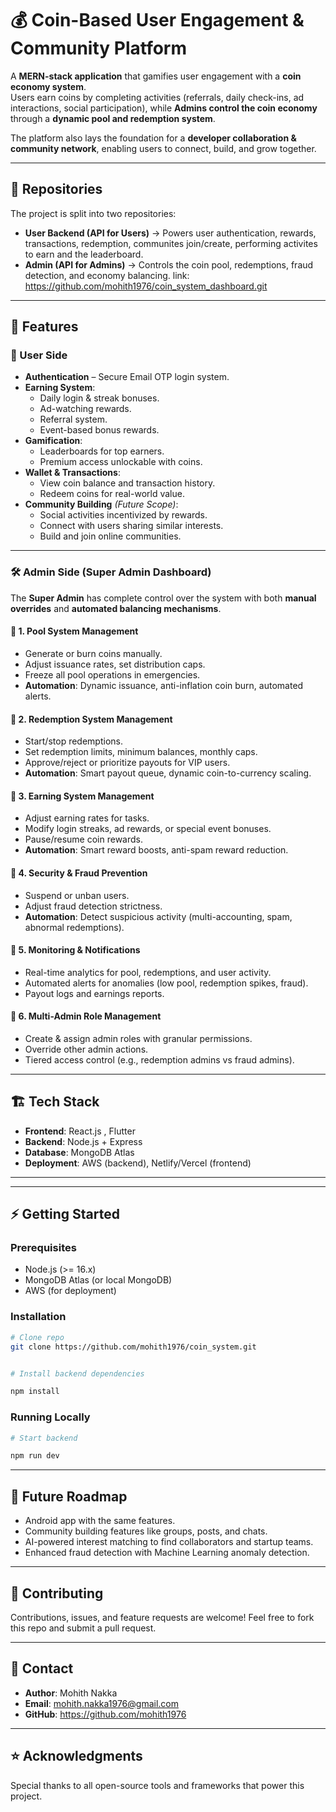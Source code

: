 # 💰 Coin-Based User Engagement & Community Platform

A **MERN-stack application** that gamifies user engagement with a **coin economy system**.  
Users earn coins by completing activities (referrals, daily check-ins, ad interactions, social participation), while **Admins control the coin economy** through a **dynamic pool and redemption system**.  

The platform also lays the foundation for a **developer collaboration & community network**, enabling users to connect, build, and grow together. 

-----

## 📂 Repositories

The project is split into two repositories:

  - **User Backend (API for Users)** → Powers user authentication, rewards, transactions, redemption, communites join/create, performing activites to earn and the leaderboard.
  - **Admin  (API for Admins)** → Controls the coin pool, redemptions, fraud detection, and economy balancing. link: https://github.com/mohith1976/coin_system_dashboard.git

-----

 



## 🚀 Features

### 👤 User Side
- **Authentication** – Secure Email OTP login system.
- **Earning System**:
  - Daily login & streak bonuses.
  - Ad-watching rewards.
  - Referral system.
  - Event-based bonus rewards.
- **Gamification**:
  - Leaderboards for top earners.
  - Premium access unlockable with coins.
- **Wallet & Transactions**:
  - View coin balance and transaction history.
  - Redeem coins for real-world value.
- **Community Building** *(Future Scope)*:
  - Social activities incentivized by rewards.
  - Connect with users sharing similar interests.
  - Build and join online communities.

---

### 🛠️ Admin Side (Super Admin Dashboard)
The **Super Admin** has complete control over the system with both **manual overrides** and **automated balancing mechanisms**.

#### 📌 1. Pool System Management
- Generate or burn coins manually.
- Adjust issuance rates, set distribution caps.
- Freeze all pool operations in emergencies.
- **Automation**: Dynamic issuance, anti-inflation coin burn, automated alerts.

#### 📌 2. Redemption System Management
- Start/stop redemptions.
- Set redemption limits, minimum balances, monthly caps.
- Approve/reject or prioritize payouts for VIP users.
- **Automation**: Smart payout queue, dynamic coin-to-currency scaling.

#### 📌 3. Earning System Management
- Adjust earning rates for tasks.
- Modify login streaks, ad rewards, or special event bonuses.
- Pause/resume coin rewards.
- **Automation**: Smart reward boosts, anti-spam reward reduction.

#### 📌 4. Security & Fraud Prevention
- Suspend or unban users.
- Adjust fraud detection strictness.
- **Automation**: Detect suspicious activity (multi-accounting, spam, abnormal redemptions).

#### 📌 5. Monitoring & Notifications
- Real-time analytics for pool, redemptions, and user activity.
- Automated alerts for anomalies (low pool, redemption spikes, fraud).
- Payout logs and earnings reports.

#### 📌 6. Multi-Admin Role Management
- Create & assign admin roles with granular permissions.
- Override other admin actions.
- Tiered access control (e.g., redemption admins vs fraud admins).

---

## 🏗️ Tech Stack
- **Frontend**: React.js , Flutter 
- **Backend**: Node.js + Express  
- **Database**: MongoDB Atlas  
- **Deployment**: AWS (backend), Netlify/Vercel (frontend)  

---

-----

## ⚡ Getting Started

### Prerequisites

  - Node.js (\>= 16.x)
  - MongoDB Atlas (or local MongoDB)
  - AWS (for deployment)

### Installation

```bash
# Clone repo
git clone https://github.com/mohith1976/coin_system.git


# Install backend dependencies

npm install


```

### Running Locally

```bash
# Start backend

npm run dev

```

-----

## 🔮 Future Roadmap

  - Android app with the same features.
  - Community building features like groups, posts, and chats.
  - AI-powered interest matching to find collaborators and startup teams.
  - Enhanced fraud detection with Machine Learning anomaly detection.

-----

## 🤝 Contributing

Contributions, issues, and feature requests are welcome\! Feel free to fork this repo and submit a pull request.

-----

## 📧 Contact

  - **Author**: Mohith Nakka
  - **Email**: mohith.nakka1976@gmail.com
  - **GitHub**: https://github.com/mohith1976

-----

## ⭐ Acknowledgments

Special thanks to all open-source tools and frameworks that power this project.


